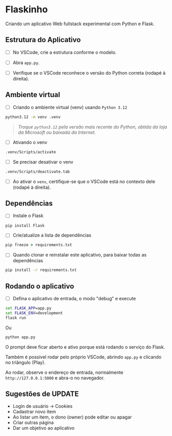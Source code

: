 # Flaskinho

Criando um aplicativo Web fullstack experimental com Python e Flask.

## Estrutura do Aplicativo

- [ ] No VSCode, crie a estrutura conforme o modelo.
- [ ] Abra `app.py`.
- [ ] Verifique se o VSCode reconhece o versão do Python correta (rodapé à direita).


## Ambiente virtual

- [ ] Criando o ambiente virtual (venv) usando `Python 3.12`
```cmd
python3.12 -m venv .venv
```

> _Troque `python3.12` pela versão mais recente do Python, obtida da loja da Microsoft ou baixada da Internet._

- [ ] Ativando o venv
```cmd
.venv/Scripts/activate
```

- [ ] Se precisar desativar o venv
```cmd
.venv/Scripts/deactivate.tab
```

- [ ] Ao ativar o `venv`, certifique-se que o VSCode está no contexto dele (rodapé à direita).

## Dependências

- [ ] Instale o Flask
```cmd
pip install Flask
```

- [ ] Crie/atualize a lista de dependências
```cmd
pip freeze > requirements.txt
```

- [ ] Quando clonar e reinstalar este aplicativo, para baixar todas as dependências
```cmd
pip install -r requirements.txt
```

## Rodando o aplicativo

- [ ] Defina o aplicativo de entrada, o modo "debug" e execute
```cmd
set FLASK_APP=app.py
set FLASK_ENV=development
flask run
```
Ou
```cmd
python app.py
```
O prompt deve ficar aberto e ativo porque está rodando o serviço do Flask.

Também é possível rodar pelo próprio VSCode, abrindo `app.py` e clicando no triângulo (Play).

Ao rodar, observe o endereço de entrada, normalmente `http://127.0.0.1:5000` e abra-o no navegador.

## Sugestões de UPDATE

 - Login de usuário → Cookies
 - Cadastrar novo item
 - Ao listar um item, o dono (owner) pode editar ou apagar
 - Criar outras página
 - Dar um objetivo ao aplicativo